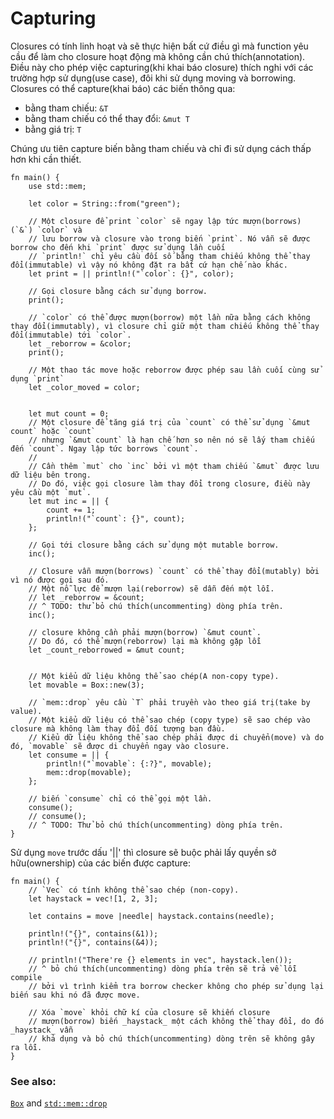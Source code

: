 # Capturing

Closures có tính linh hoạt và sẽ thực hiện bất cứ điều gì mà function yêu cầu để làm cho closure hoạt động mà không cần chú thích(annotation). Điều này cho phép việc capturing(khi khai báo closure) thích nghi với các trường hợp sử dụng(use case), đôi khi sử dụng moving và borrowing.
Closures có thể capture(khai báo) các biến thông qua:

* bằng tham chiếu: `&T`
* bằng tham chiếu có thể thay đổi: `&mut T`
* bằng giá trị: `T`

Chúng ưu tiên capture biến bằng tham chiếu và chỉ đi sử dụng cách thấp hơn khi cần thiết.

```rust,editable
fn main() {
    use std::mem;
    
    let color = String::from("green");

    // Một closure để print `color` sẽ ngay lập tức mượn(borrows) (`&`) `color` và
    // lưu borrow và closure vào trong biến `print`. Nó vẫn sẽ được borrow cho đến khi `print` được sử dụng lần cuối 
    // `println!` chỉ yêu cầu đối số bằng tham chiếu không thể thay đổi(immutable) vì vậy nó không đặt ra bất cứ hạn chế nào khác.
    let print = || println!("`color`: {}", color);

    // Gọi closure bằng cách sử dụng borrow.
    print();

    // `color` có thể được mượn(borrow) một lần nữa bằng cách không thay đổi(immutably), vì closure chỉ giữ một tham chiếu không thể thay đổi(immutable) tới `color`. 
    let _reborrow = &color;
    print();

    // Một thao tác move hoặc reborrow được phép sau lần cuối cùng sử dụng `print`
    let _color_moved = color;


    let mut count = 0;
    // Một closure để tăng giá trị của `count` có thể sử dụng `&mut count` hoặc `count`
    // nhưng `&mut count` là hạn chế hơn so nên nó sẽ lấy tham chiếu đến `count`. Ngay lập tức borrows `count`.
    //
    // Cần thêm `mut` cho `inc` bởi vì một tham chiếu `&mut` được lưu dữ liệu bên trong. 
    // Do đó, việc gọi closure làm thay đổi trong closure, điều này yêu cầu một `mut`.
    let mut inc = || {
        count += 1;
        println!("`count`: {}", count);
    };

    // Gọi tới closure bằng cách sử dụng một mutable borrow.
    inc();

    // Closure vẫn mượn(borrows) `count` có thể thay đổi(mutably) bởi vì nó được gọi sau đó.
    // Một nỗ lực để mượn lại(reborrow) sẽ dẫn đến một lỗi.
    // let _reborrow = &count; 
    // ^ TODO: thử bỏ chú thích(uncommenting) dòng phía trên.
    inc();

    // closure không cần phải mượn(borrow) `&mut count`. 
    // Do đó, có thể mượn(reborrow) lại mà không gặp lỗi
    let _count_reborrowed = &mut count; 

    
    // Một kiểu dữ liệu không thể sao chép(A non-copy type).
    let movable = Box::new(3);

    // `mem::drop` yêu cầu `T` phải truyền vào theo giá trị(take by value). 
    // Một kiểu dữ liệu có thể sao chép (copy type) sẽ sao chép vào closure mà không làm thay đổi đối tượng ban đầu.
    // Kiểu dữ liệu không thể sao chép phải được di chuyển(move) và do đó, `movable` sẽ được di chuyển ngay vào closure.
    let consume = || {
        println!("`movable`: {:?}", movable);
        mem::drop(movable);
    };

    // biến `consume` chỉ có thể gọi một lần.
    consume();
    // consume();
    // ^ TODO: Thử bỏ chú thích(uncommenting) dòng phía trên.
}
```

Sử dụng `move` trước dấu '||' thì closure sẽ buộc phải lấy quyền sở hữu(ownership) của các biến được capture:

```rust,editable
fn main() {
    // `Vec` có tính không thể sao chép (non-copy).
    let haystack = vec![1, 2, 3];

    let contains = move |needle| haystack.contains(needle);

    println!("{}", contains(&1));
    println!("{}", contains(&4));

    // println!("There're {} elements in vec", haystack.len());
    // ^ bỏ chú thích(uncommenting) dòng phía trên sẽ trả về lỗi compile
    // bởi vì trình kiểm tra borrow checker không cho phép sử dụng lại biến sau khi nó đã được move.
    
    // Xóa `move` khỏi chữ kí của closure sẽ khiến closure
    // mượn(borrow) biến _haystack_ một cách không thể thay đổi, do đó _haystack_ vẫn 
    // khả dụng và bỏ chú thích(uncommenting) dòng trên sẽ không gây ra lỗi.
}
```

### See also:

[`Box`][box] and [`std::mem::drop`][drop]

[box]: ../../std/box.md
[drop]: https://doc.rust-lang.org/std/mem/fn.drop.html